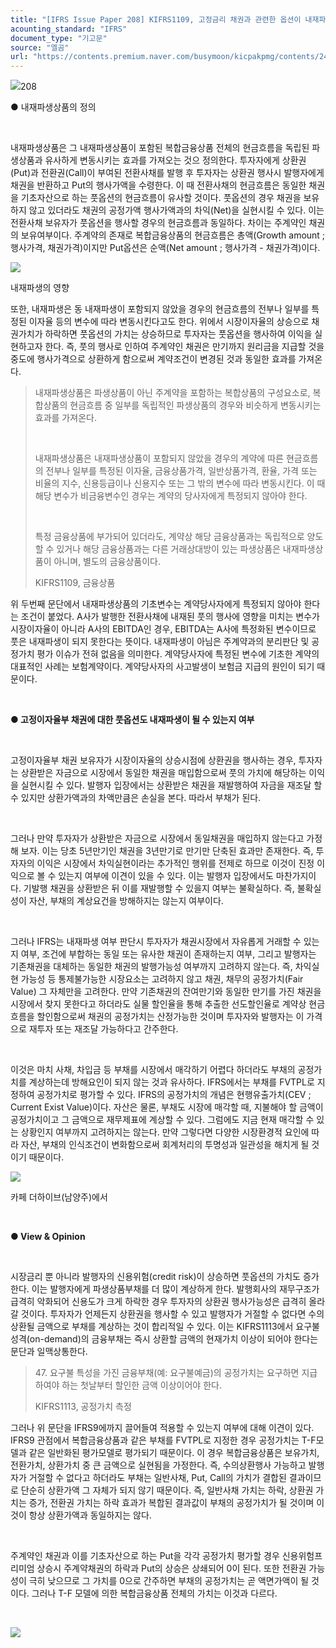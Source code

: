```yaml
---
title: "[IFRS Issue Paper 208] KIFRS1109, 고정금리 채권과 관련한 옵션이 내재파생인지 여부"
acounting_standard: "IFRS"
document_type: "기고문"
source: "엘곰"
url: "https://contents.premium.naver.com/busymoon/kicpakpmg/contents/240829162027192tm"
---
```

![](https://n2.news.naver.com/l.gif?type=content)208

● 내재파생상품의 정의

​

내재파생상품은 그 내재파생상품이 포함된 복합금융상품 전체의 현금흐름을 독립된 파생상품과 유사하게 변동시키는 효과를 가져오는 것으 정의한다. 투자자에게 상환권(Put)과 전환권(Call)이 부여된 전환사채를 발행 후 투자자는 상환권 행사시 발행자에게 채권을 반환하고 Put의 행사가액을 수령한다. 이 때 전환사채의 현금흐름은 동일한 채권을 기초자산으로 하는 풋옵션의 현금흐름이 유사할 것이다. 풋옵션의 경우 채권을 보유하지 않고 있더라도 채권의 공정가액 행사가액과의 차익(Net)을 실현시킬 수 있다. 이는 전환사채 보유자가 풋옵션을 행사할 경우의 현금흐름과 동일하다. 차이는 주계약인 채권의 보유여부이다. 주계약의 존재로 복합금융상품의 현금흐름은 총액(Growth amount ; 행사가격, 채권가격)이지만 Put옵션은 순액(Net amount ; 행사가격 - 채권가격)이다.

![](https://scs-phinf.pstatic.net/MjAyNDA4MjlfNTgg/MDAxNzI0OTEzMzE4MTIw.CD4MA35xz4ektmx5XLr6VK2jQSSHEWlhbR3gfL1q4aAg.QH10qsnzjwA8bhtxuL93gpBCa-CpFDgkJNK6qWOHypEg.PNG/image.png?type=w800)

내재파생의 영향

또한, 내재파생은 동 내재파생이 포함되지 않았을 경우의 현금흐름의 전부나 일부를 특정된 이자율 등의 변수에 따라 변동시킨다고도 한다. 위에서 시장이자율의 상승으로 채권가치가 하락하면 풋옵션의 가치는 상승하므로 투자자는 풋옵션을 행사하여 이익을 실현하고자 한다. 즉, 풋의 행사로 인하여 주계약인 채권은 만기까지 원리금을 지급할 것을 중도에 행사가격으로 상환하게 함으로써 계약조건이 변경된 것과 동일한 효과를 가져온다.

> 내재파생상품은 파생상품이 아닌 주계약을 포함하는 복합상품의 구성요소로, 복합상품의 현금흐름 중 일부를 독립적인 파생상품의 경우와 비슷하게 변동시키는 효과를 가져온다.
> 
> ​
> 
> 내재파생상품은 내재파생상품이 포함되지 않았을 경우의 계약에 따른 현금흐름의 전부나 일부를 특정된 이자율, 금융상품가격, 일반상품가격, 환율, 가격 또는 비율의 지수, 신용등급이나 신용지수 또는 그 밖의 변수에 따라 변동시킨다. 이 때 해당 변수가 비금융변수인 경우는 계약의 당사자에게 특정되지 않아야 한다.
> 
> ​
> 
> 특정 금융상품에 부가되어 있더라도, 계약상 해당 금융상품과는 독립적으로 양도할 수 있거나 해당 금융상품과는 다른 거래상대방이 있는 파생상품은 내재파생상품이 아니며, 별도의 금융상품이다.
> 
> KIFRS1109, 금융상품

위 두번째 문단에서 내재파생상품의 기초변수는 계약당사자에게 특정되지 않아야 한다는 조건이 붙었다. A사가 발행한 전환사채에 내재된 풋의 행사에 영향을 미치는 변수가 시장이자율이 아니라 A사의 EBITDA인 경우, EBITDA는 A사에 특정화된 변수이므로 풋은 내재파생이 되지 못한다는 뜻이다. 내재파생이 아님은 주계약과의 분리판단 및 공정가치 평가 이슈가 전혀 없음을 의미한다. 계약당사자에 특정된 변수에 기초한 계약의 대표적인 사례는 보험계약이다. 계약당사자의 사고발생이 보험금 지급의 원인이 되기 때문이다.

​

**● 고정이자율부 채권에 대한 풋옵션도 내재파생이 될 수 있는지 여부**

​

고정이자율부 채권 보유자가 시장이자율의 상승시점에 상환권을 행사하는 경우, 투자자는 상환받은 자금으로 시장에서 동일한 채권을 매입함으로써 풋의 가치에 해당하는 이익을 실현시킬 수 있다. 발행자 입장에서는 상환받은 채권을 재발행하여 자금을 재조달 할 수 있지만 상환가액과의 차액만큼은 손실을 본다. 따라서 부채가 된다.

​

그러나 만약 투자자가 상환받은 자금으로 시장에서 동일채권을 매입하지 않는다고 가정해 보자. 이는 당초 5년만기인 채권을 3년만기로 만기만 단축된 효과만 존재한다. 즉, 투자자의 이익은 시장에서 차익실현이라는 추가적인 행위를 전제로 하므로 이것이 진정 이익으로 볼 수 있는지 여부에 이견이 있을 수 있다. 이는 발행자 입장에서도 마찬가지이다. 기발행 채권을 상환받은 뒤 이를 재발행할 수 있을지 여부는 불확실하다. 즉, 불확실성이 자산, 부채의 계상요건을 방해하지는 않는지 여부이다.

​

그러나 IFRS는 내재파생 여부 판단시 투자자가 채권시장에서 자유롭게 거래할 수 있는지 여부, 조건에 부합하는 동일 또는 유사한 채권이 존재하는지 여부, 그리고 발행자는 기존채권을 대체하는 동일한 채권의 발행가능성 여부까지 고려하지 않는다. 즉, 차익실현 가능성 등 통제불가능한 시장요소는 고려하지 않고 채권, 채무의 공정가치(Fair Value) 그 자체만을 고려한다. 만약 기존채권의 잔여만기와 동일한 만기를 가진 채권을 시장에서 찾지 못한다고 하더라도 실물 할인율을 통해 추출한 선도할인율로 계약상 현금흐름을 할인함으로써 채권의 공정가치는 산정가능한 것이며 투자자와 발행자는 이 가격으로 재투자 또는 재조달 가능하다고 간주한다.

​

이것은 마치 사채, 차입금 등 부채를 시장에서 매각하기 어렵다 하더라도 부채의 공정가치를 계상하는데 방해요인이 되지 않는 것과 유사하다. IFRS에서는 부채를 FVTPL로 지정하여 공정가치로 평가할 수 있다. IFRS의 공정가치의 개념은 현행유출가치(CEV ; Current Exist Value)이다. 자산은 물론, 부채도 시장에 매각할 때, 지불해야 할 금액이 공정가치이고 그 금액으로 재무제표에 계상할 수 있다. 그럼에도 지금 현재 매각할 수 있는 상황인지 여부까지 고려하지는 않는다. 만약 그렇다면 다양한 시장환경적 요인에 따라 자산, 부채의 인식조건이 변화함으로써 회계처리의 투명성과 일관성을 해치게 될 것이기 때문이다.

![](https://dthumb-phinf.pstatic.net/dthumb?src=%22https://postfiles.pstatic.net/MjAyMzA1MjhfMjQz/MDAxNjg1MjYyMTgzMTEy.2G7xhGj3D9OfBLNlGe6ektVm8Acv_xzSDR0TbSglsyQg.xqvWGlgRngOEWqQvdtCQ2s6jHEvaY9YtDUNdphwU7yIg.JPEG.busymoon/275697869_5191500754246112_4160561095714489409_n.jpg?type=w773%22&service=scs&type=w800)

카페 더하이브(남양주)에서

​

**● View & Opinion**

​

시장금리 뿐 아니라 발행자의 신용위험(credit risk)이 상승하면 풋옵션의 가치도 증가한다. 이는 발행자에게 파생상품부채를 더 많이 계상하게 한다. 발행회사의 재무구조가 급격히 악화되어 신용도가 크게 하락한 경우 투자자의 상환권 행사가능성은 급격히 올라갈 것이다. 투자자가 언제든지 상환권을 행사할 수 있고 발행자가 거절할 수 없다면 수의상환될 금액으로 부채를 계상하는 것이 합리적일 수 있다. 이는 KIFRS1113에서 요구불성격(on-demand)의 금융부채는 즉시 상환할 금액의 현재가치 이상이 되어야 한다는 문단과 일맥상통한다.

> 47\. 요구불 특성을 가진 금융부채(예: 요구불예금)의 공정가치는 요구하면 지급하여야 하는 첫날부터 할인한 금액 이상이어야 한다.
> 
> KIFRS1113, 공정가치 측정

그러나 위 문단을 IFRS9에까지 끌어들여 적용할 수 있는지 여부에 대해 이견이 있다. IFRS9 관점에서 복합금융상품과 같은 부채를 FVTPL로 지정한 경우 공정가치는 T-F모델과 같은 일반화된 평가모델로 평가되기 때문이다. 이 경우 복합금융상품은 보유가치, 전환가치, 상환가치 중 큰 금액으로 실현됨을 가정한다. 즉, 수의상환행사 가능하고 발행자가 거절할 수 없다고 하더라도 부채는 일반사채, Put, Call의 가치가 결합된 결과이므로 단순히 상환가액 그 자체가 되지 않기 때문이다. 즉, 일반사채 가치는 하락, 상환권 가치는 증가, 전환권 가치는 하락 효과가 복합된 결과값이 부채의 공정가치가 될 것이며 이것이 항상 상환가액과 동일하지는 않다.

​

주계약인 채권과 이를 기초자산으로 하는 Put을 각각 공정가치 평가할 경우 신용위험프리미엄 상승시 주계약채권의 하락과 Put의 상승은 상쇄되어 0이 된다. 또한 전환권 가능성이 극히 낮으므로 그 가치를 0으로 간주하면 부채의 공정가치는 곧 액면가액이 될 것이다. 그러나 T-F 모델에 의한 복합금융상품 전체의 가치는 이것과 다르다.

​

[![](https://dthumb-phinf.pstatic.net/dthumb?src=%22https://storep-phinf.pstatic.net/cafe_004/original_28.png?type=p100_100%22&service=scs&type=w800)](https://contents.premium.naver.com/busymoon/kicpakpmg/contents/#)

​